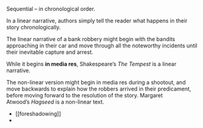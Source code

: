 Sequential – in chronological order.

In a linear narrative, authors simply tell the reader what happens in their story chronologically.

The linear narrative of a bank robbery might begin with the bandits approaching in their car and move through all the noteworthy incidents until their inevitable capture and arrest.

While it begins **in media res**, Shakespeare’s _The Tempest_ is a linear narrative.

The non-linear version might begin in media res during a shootout, and move backwards to explain how the robbers arrived in their predicament, before moving forward to the resolution of the story. Margaret Atwood’s _Hagseed_ is a non-linear text.
- [[foreshadowing]]
- 